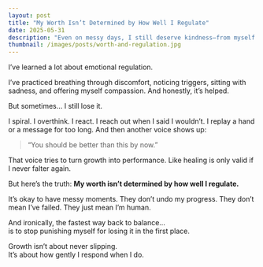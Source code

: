 ```yaml
---
layout: post
title: "My Worth Isn’t Determined by How Well I Regulate"
date: 2025-05-31
description: "Even on messy days, I still deserve kindness—from myself most of all."
thumbnail: /images/posts/worth-and-regulation.jpg
---
```


I’ve learned a lot about emotional regulation.

I’ve practiced breathing through discomfort, noticing triggers, sitting with sadness, and offering myself compassion. And honestly, it’s helped.

But sometimes… I still lose it.

I spiral. I overthink. I react. I reach out when I said I wouldn’t. I replay a hand or a message for too long. And then another voice shows up:

> “You should be better than this by now.”

That voice tries to turn growth into performance. Like healing is only valid if I never falter again.

But here’s the truth: **My worth isn’t determined by how well I regulate.**

It’s okay to have messy moments. They don’t undo my progress. They don’t mean I’ve failed. They just mean I’m human.

And ironically, the fastest way back to balance…  
is to stop punishing myself for losing it in the first place.

Growth isn’t about never slipping.  
It’s about how gently I respond when I do.
